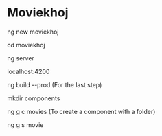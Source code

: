 # Moviekhoj

ng new moviekhoj

cd moviekhoj

ng server

localhost:4200

ng build --prod (For the last step)

mkdir components

ng g c movies (To create a component with a folder)

ng g s movie